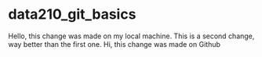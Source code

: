 # data210_git_basics

Hello, this change was made on my local machine.
This is a second change, way better than the first one.
Hi, this change was made on Github
